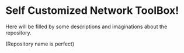 # Self Customized Network ToolBox!

Here will be filled by some descriptions and imaginations about the repository.

(Repository name is perfect)